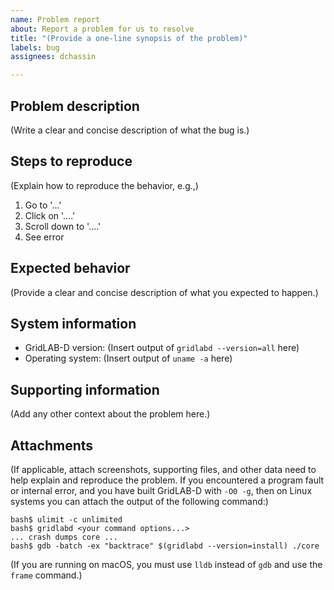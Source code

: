 ```yaml
---
name: Problem report
about: Report a problem for us to resolve
title: "(Provide a one-line synopsis of the problem)"
labels: bug
assignees: dchassin

---
```


## Problem description

(Write a clear and concise description of what the bug is.)

## Steps to reproduce

(Explain how to reproduce the behavior, e.g.,)
1. Go to '...'
2. Click on '....'
3. Scroll down to '....'
4. See error

## Expected behavior

(Provide a clear and concise description of what you expected to happen.)

## System information

* GridLAB-D version: (Insert output of `gridlabd --version=all` here)
* Operating system: (Insert output of `uname -a` here)

## Supporting information

(Add any other context about the problem here.)

## Attachments

(If applicable, attach screenshots, supporting files, and other data need to help explain and reproduce the problem. If you encountered a program fault or internal error, and you have built GridLAB-D with `-O0 -g`, then on Linux systems you can attach the output of the following command:)
~~~
bash$ ulimit -c unlimited
bash$ gridlabd <your command options...>
... crash dumps core ...
bash$ gdb -batch -ex "backtrace" $(gridlabd --version=install) ./core
~~~

(If you are running on macOS, you must use `lldb` instead of `gdb` and use the `frame` command.)
